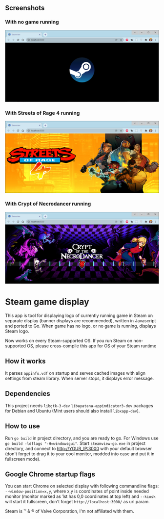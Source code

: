 ## Screenshots

### With no game running

![Default display](/screenshots/default-display.png)

### With Streets of Rage 4 running

![SoR 4 display](/screenshots/sor4-display.png)

### With Crypt of Necrodancer running

![Crypt of Necrodancer display](/screenshots/cotn-display.png)

# Steam game display

This app is tool for displaying logo of currently running
game in Steam on separate display (banner displays are
recommended), written in Javascript and ported to Go. When game 
has no logo, or no game is running, displays Steam logo.

Now works on every Steam-supported OS. If you run Steam on 
non-supported OS, please cross-compile this app for OS of
your Steam runtime

## How it works

It parses `appinfo.vdf` on startup and serves cached images with
align settings from steam library. When server stops, it displays
error message.

## Dependencies

This project needs `libgtk-3-dev` `libayatana-appindicator3-dev` packages for 
Debian and Ubuntu (Mint users should also install `libxapp-dev`).

## How to use

Run `go build` in project directory, and you are ready to go.
For Windows use `go build -ldflags "-H=windowsgui"`. 
Start `steamview-go.exe` in project directory, and connect to
<http://YOUR_IP:3000> with your default browser (don't forget to 
drag it to your cool monitor, modded into case and put it in 
fullscreen mode).

## Google Chrome startup flags

You can start Chrome on selected display with following commandline flags: 
`--window-position=x,y`, where x,y is coordinates of point inside needed
monitor (monitor marked as 1st has 0,0 coordinates at top left) and 
`--kiosk` will start it fullscreen, don't forget `http://localhost:3000/`
as url param.

Steam is &trade; & &reg; of Valve Corporation, I'm not affiliated 
with them.
